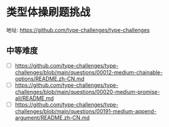 # 类型体操刷题挑战
地址: https://github.com/type-challenges/type-challenges

## 中等难度
- [ ] https://github.com/type-challenges/type-challenges/blob/main/questions/00012-medium-chainable-options/README.zh-CN.md
- [ ] https://github.com/type-challenges/type-challenges/blob/main/questions/00020-medium-promise-all/README.md
- [ ] https://github.com/type-challenges/type-challenges/blob/main/questions/00191-medium-append-argument/README.zh-CN.md
